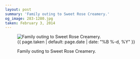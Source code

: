 ```yaml
---
layout: post
summary: 'Family outing to Sweet Rose Creamery.'
og_image: 283-1280.jpg
taken: February 3, 2014
---
```


<figure class="post" data-src="{{ site.assets_url }}/{{ page.og_image }}">
<img alt="Family outing to Sweet Rose Creamery." sizes="(min-width: 700px) 50vw, calc(100vw - 2rem)" src="{{ site.assets_url }}/283-640.jpg" srcset="{{ site.assets_url }}/283-1280.jpg 1280w, {{ site.assets_url }}/283-960.jpg 960w, {{ site.assets_url }}/283-640.jpg 640w, {{ site.assets_url }}/283-320.jpg 320w"/>
<figcaption>
<time>{{ page.taken | default: page.date | date: "%B %-d, %Y" }}</time>
<p>Family outing to Sweet Rose Creamery.</p>
</figcaption>
</figure>
